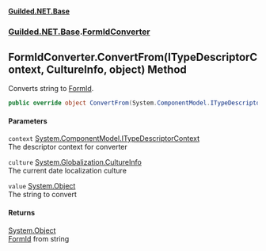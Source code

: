 
#### [Guilded.NET.Base](Guilded_NET_Base 'Guilded_NET_Base')
### [Guilded.NET.Base](Guilded_NET_Base#Guilded_NET_Base 'Guilded.NET.Base').[FormIdConverter](FormIdConverter 'Guilded.NET.Base.FormIdConverter')
## FormIdConverter.ConvertFrom(ITypeDescriptorContext, CultureInfo, object) Method
Converts string to [FormId](FormId 'Guilded.NET.Base.FormId').  
```csharp
public override object ConvertFrom(System.ComponentModel.ITypeDescriptorContext context, System.Globalization.CultureInfo culture, object value);
```

#### Parameters
<a name='Guilded_NET_Base_FormIdConverter_ConvertFrom(System_ComponentModel_ITypeDescriptorContext_System_Globalization_CultureInfo_object)_context'></a>
`context` [System.ComponentModel.ITypeDescriptorContext](https://docs.microsoft.com/en-us/dotnet/api/System.ComponentModel.ITypeDescriptorContext 'System.ComponentModel.ITypeDescriptorContext')  
The descriptor context for converter
  
<a name='Guilded_NET_Base_FormIdConverter_ConvertFrom(System_ComponentModel_ITypeDescriptorContext_System_Globalization_CultureInfo_object)_culture'></a>
`culture` [System.Globalization.CultureInfo](https://docs.microsoft.com/en-us/dotnet/api/System.Globalization.CultureInfo 'System.Globalization.CultureInfo')  
The current date localization culture
  
<a name='Guilded_NET_Base_FormIdConverter_ConvertFrom(System_ComponentModel_ITypeDescriptorContext_System_Globalization_CultureInfo_object)_value'></a>
`value` [System.Object](https://docs.microsoft.com/en-us/dotnet/api/System.Object 'System.Object')  
The string to convert
  

#### Returns
[System.Object](https://docs.microsoft.com/en-us/dotnet/api/System.Object 'System.Object')  
[FormId](FormId 'Guilded.NET.Base.FormId') from string
